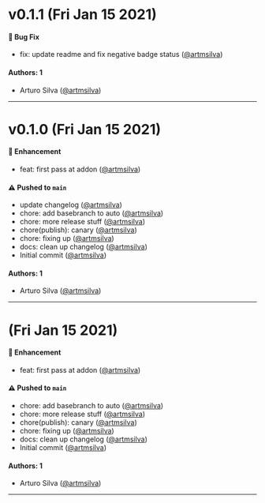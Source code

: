 # v0.1.1 (Fri Jan 15 2021)

#### 🐛 Bug Fix

- fix: update readme and fix negative badge status ([@artmsilva](https://github.com/artmsilva))

#### Authors: 1

- Arturo Silva ([@artmsilva](https://github.com/artmsilva))

---

# v0.1.0 (Fri Jan 15 2021)

#### 🚀 Enhancement

- feat: first pass at addon ([@artmsilva](https://github.com/artmsilva))

#### ⚠️ Pushed to `main`

- update changelog ([@artmsilva](https://github.com/artmsilva))
- chore: add basebranch to auto ([@artmsilva](https://github.com/artmsilva))
- chore: more release stuff ([@artmsilva](https://github.com/artmsilva))
- chore(publish): canary ([@artmsilva](https://github.com/artmsilva))
- chore: fixing up ([@artmsilva](https://github.com/artmsilva))
- docs: clean up changelog ([@artmsilva](https://github.com/artmsilva))
- Initial commit ([@artmsilva](https://github.com/artmsilva))

#### Authors: 1

- Arturo Silva ([@artmsilva](https://github.com/artmsilva))

---

# (Fri Jan 15 2021)

#### 🚀 Enhancement

- feat: first pass at addon ([@artmsilva](https://github.com/artmsilva))

#### ⚠️ Pushed to `main`

- chore: add basebranch to auto ([@artmsilva](https://github.com/artmsilva))
- chore: more release stuff ([@artmsilva](https://github.com/artmsilva))
- chore(publish): canary ([@artmsilva](https://github.com/artmsilva))
- chore: fixing up ([@artmsilva](https://github.com/artmsilva))
- docs: clean up changelog ([@artmsilva](https://github.com/artmsilva))
- Initial commit ([@artmsilva](https://github.com/artmsilva))

#### Authors: 1

- Arturo Silva ([@artmsilva](https://github.com/artmsilva))

---
